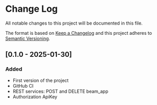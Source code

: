 # Change Log
All notable changes to this project will be documented in this file.

The format is based on [Keep a Changelog](http://keepachangelog.com/)
and this project adheres to [Semantic Versioning](http://semver.org/).

## [0.1.0 - 2025-01-30]
### Added
- First version of the project
- GitHub CI
- REST services: POST and DELETE beam_app
- Authorization ApiKey
